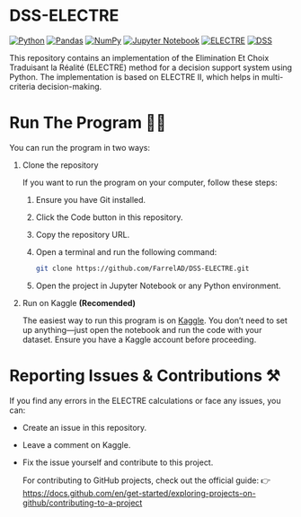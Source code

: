 # DSS-ELECTRE

[![Python](https://img.shields.io/badge/Python-3776AB?style=flat&logo=python&logoColor=white)](https://github.com/topics/python)
[![Pandas](https://img.shields.io/badge/Pandas-150458?style=flat&logo=pandas&logoColor=white)](https://github.com/topics/pandas)
[![NumPy](https://img.shields.io/badge/NumPy-013243?style=flat&logo=numpy&logoColor=white)](https://github.com/topics/numpy)
[![Jupyter Notebook](https://img.shields.io/badge/Jupyter_Notebook-F37626?style=flat&logo=jupyter&logoColor=white)](https://github.com/topics/jupyter-notebook)
[![ELECTRE](https://img.shields.io/badge/ELECTRE-0080FF?style=flat)](https://github.com/topics/electre)
[![DSS](https://img.shields.io/badge/DSS-FF5F1F?style=flat)](https://github.com/topics/decision-support-system)

This repository contains an implementation of the Elimination Et Choix Traduisant la Réalité (ELECTRE) method for a decision support system using Python. The implementation is based on ELECTRE II, which helps in multi-criteria decision-making.

# Run The Program 🐦‍🔥

You can run the program in two ways:

1. Clone the repository

    If you want to run the program on your computer, follow these steps:

    1. Ensure you have Git installed.

    2. Click the Code button in this repository.

    3. Copy the repository URL.

    4. Open a terminal and run the following command:

        ```bash
        git clone https://github.com/FarrelAD/DSS-ELECTRE.git
        ```
    5. Open the project in Jupyter Notebook or any Python environment.

2. Run on Kaggle **(Recomended)**

    The easiest way to run this program is on [Kaggle](https://www.kaggle.com/). You don’t need to set up anything—just open the notebook and run the code with your dataset. Ensure you have a Kaggle account before proceeding.

# Reporting Issues & Contributions ⚒️

If you find any errors in the ELECTRE calculations or face any issues, you can:

- Create an issue in this repository.
- Leave a comment on Kaggle.
- Fix the issue yourself and contribute to this project.

    For contributing to GitHub projects, check out the official guide: 👉 https://docs.github.com/en/get-started/exploring-projects-on-github/contributing-to-a-project
